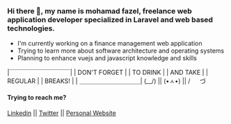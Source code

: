 ### Hi there 👋, my name is mohamad fazel, freelance web application developer specialized in Laravel and web based technologies.

- I'm currently working on a finance management web application
- Trying to learn more about software architecture and operating systems
- Planning to enhance vuejs and javascript knowledge and skills

|￣￣￣￣￣￣￣￣￣￣| 
|    DON'T FORGET        |
|    TO DRINK                  |
|    AND TAKE                 |
|    REGULAR                  |
|    BREAKS!                    |
| ＿＿＿＿＿＿＿＿＿＿| 
(\__/)  || 
(•ㅅ•) || 
/ 　 づ

#### Trying to reach me?

[Linkedin](https://linkedin.com/mohamad-fazel-hesari) || [Twitter](https://twitter.com/mdhesari) || [Personal Website](https://mdhesari.com)
<!--
**Mdhesari/Mdhesari** is a ✨ _special_ ✨ repository because its `README.md` (this file) appears on your GitHub profile.

Here are some ideas to get you started:

- 🔭 I’m currently working on ...
- 🌱 I’m currently learning ...
- 👯 I’m looking to collaborate on ...
- 🤔 I’m looking for help with ...
- 💬 Ask me about ...
- 📫 How to reach me: ...
- 😄 Pronouns: ...
- ⚡ Fun fact: ...
-->
